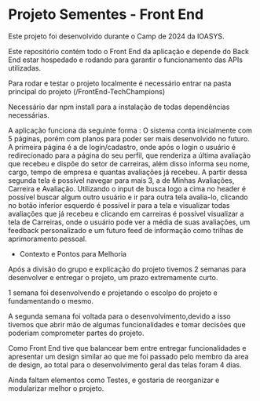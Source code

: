 # Projeto Sementes - Front End

Este projeto foi desenvolvido durante o Camp de 2024 da IOASYS.

Este repositório contém todo o Front End da aplicação e depende do Back End estar hospedado e rodando para garantir o funcionamento das APIs utilizadas.

Para rodar e testar o projeto localmente é necessário entrar na pasta principal do projeto (/FrontEnd-TechChampions)

Necessário dar npm install para a instalação de todas dependências necessárias.

A aplicação funciona da seguinte forma : O sistema conta inicialmente com 5 páginas, porém com planos para poder ser mais desenvolvido no futuro. A primeira página é a de login/cadastro, onde após o login o usuário é redirecionado para a página do seu perfil, que renderiza a última avaliação que recebeu e dispõe do setor de carreiras, além disso informa seu nome, cargo, tempo de empresa e quantas avaliações já recebeu. A partir dessa segunda tela é possível navegar para mais 3, a de Minhas Avaliações, Carreira e Avaliação. Utilizando o input de busca logo a cima no header é possível buscar algum outro usuário e ir para outra tela avalia-lo, clicando no botão inferior esquerdo é possível ir para a tela e visualizar todas avaliações que já recebeu e clicando em carreiras é possível visualizar a tela de Carreiras, onde o usuário pode ver a média de suas avaliações, um feedback personalizado e um futuro feed de informação como trilhas de aprimoramento pessoal.


- Contexto e Pontos para Melhoria

Após a divisão do grupo e explicação do projeto tivemos 2 semanas para desenvolver e entregar o projeto, um prazo extremamente curto.

1 semana foi desenvolvendo e projetando o escolpo do projeto e fundamentando o mesmo.

A segunda semana foi voltada para o desenvolvimento,devido a isso tivemos que abrir mão de algumas funcionalidades e tomar decisões que poderiam comprometer partes do projeto.

Como Front End tive que balancear bem entre entregar funcionalidades e apresentar um design similar ao que me foi passado pelo membro da area de design, ao total para o desenvolvimento geral das telas foram 4 dias.

Ainda faltam elementos como Testes, e gostaria de reorganizar e modularizar melhor o projeto. 
